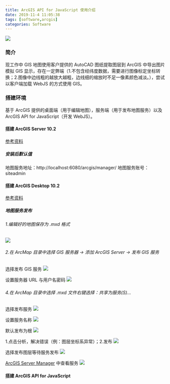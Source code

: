 ```yaml
---
title: ArcGIS API for JavaScript 使用介绍
date: 2019-11-4 11:05:38
tags: [software,arcgis]
categories: Software
---
```

<img src="https://raw.githubusercontent.com/Sadness96/sadness96.github.io/master/images/blog/software-ArcGisForJS/ArcGISForJavaScript.png"/>

<!-- more -->
### 简介
现工作中 GIS 地图使用客户提供的 AutoCAD 图纸提取图层到 ArcGIS 中导出图片模拟 GIS 显示，存在一定弊端（1.不包含经纬度数据，需要进行图像标定坐标转换；2.图像中边线粗的越放大越粗，边线细的缩放时不足一像素颜色减淡。），尝试以客户端加载 WebJS 的方式使用 GIS。
### 搭建环境
基于 ArcGIS 提供的桌面端（用于编辑地图），服务端（用于发布地图服务）以及 ArcGIS API for JavaScript（开发 WebJS）。
#### 搭建 ArcGIS Server 10.2
[参考资料](https://blog.csdn.net/qq_36213352/article/details/80646940)
##### 安装后默认值
地图服务地址：http://localhost:6080/arcgis/manager/
地图服务账号：siteadmin
#### 搭建 ArcGIS Desktop 10.2
[参考资料](https://blog.csdn.net/bigemap/article/details/81131840)
##### 地图服务发布
###### 1.编辑好的地图保存为 .mxd 格式
<img src="https://raw.githubusercontent.com/Sadness96/sadness96.github.io/master/images/blog/software-ArcGisForJS/SaveMxd.png"/>

###### 2.在 ArcMap 目录中选择 GIS 服务器 → 添加 ArcGIS Server → 发布 GIS 服务
选择发布 GIS 服务
<img src="https://raw.githubusercontent.com/Sadness96/sadness96.github.io/master/images/blog/software-ArcGisForJS/PublishingService1.png"/>

设置服务器 URL 与用户名密码
<img src="https://raw.githubusercontent.com/Sadness96/sadness96.github.io/master/images/blog/software-ArcGisForJS/PublishingService2.png"/>

###### 4.在 ArcMap 目录中选择 .mxd 文件右键选择：共享为服务(S)…
选择发布服务
<img src="https://raw.githubusercontent.com/Sadness96/sadness96.github.io/master/images/blog/software-ArcGisForJS/ShareForService1.png"/>

设置服务名称
<img src="https://raw.githubusercontent.com/Sadness96/sadness96.github.io/master/images/blog/software-ArcGisForJS/ShareForService2.png"/>

默认发布为根
<img src="https://raw.githubusercontent.com/Sadness96/sadness96.github.io/master/images/blog/software-ArcGisForJS/ShareForService3.png"/>

1.点击分析，解决错误（例：图层坐标系异常）；2.发布
<img src="https://raw.githubusercontent.com/Sadness96/sadness96.github.io/master/images/blog/software-ArcGisForJS/ShareForService4.png"/>

选择发布图层等待服务发布
<img src="https://raw.githubusercontent.com/Sadness96/sadness96.github.io/master/images/blog/software-ArcGisForJS/ShareForService5.png"/>

[ArcGIS Server Manager](http://localhost:6080/arcgis/manager/) 中查看服务
<img src="https://raw.githubusercontent.com/Sadness96/sadness96.github.io/master/images/blog/software-ArcGisForJS/ShareForService6.png"/>

#### 搭建 ArcGIS API for JavaScript
